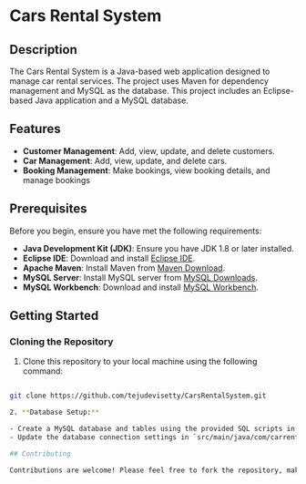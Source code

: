 # Cars Rental System

## Description
The Cars Rental System is a Java-based web application designed to manage car rental services. The project uses Maven for dependency management and MySQL as the database. This project includes an Eclipse-based Java application and a MySQL database.

## Features
- **Customer Management**: Add, view, update, and delete customers.
- **Car Management**: Add, view, update, and delete cars.
- **Booking Management**: Make bookings, view booking details, and manage bookings

## Prerequisites

Before you begin, ensure you have met the following requirements:
- **Java Development Kit (JDK)**: Ensure you have JDK 1.8 or later installed.
- **Eclipse IDE**: Download and install [Eclipse IDE](https://www.eclipse.org/downloads/).
- **Apache Maven**: Install Maven from [Maven Download](https://maven.apache.org/download.cgi).
- **MySQL Server**: Install MySQL server from [MySQL Downloads](https://dev.mysql.com/downloads/).
- **MySQL Workbench**: Download and install [MySQL Workbench](https://dev.mysql.com/downloads/workbench/).

## Getting Started

### Cloning the Repository
1. Clone this repository to your local machine using the following command:
```bash

git clone https://github.com/tejudevisetty/CarsRentalSystem.git

2. **Database Setup:**

- Create a MySQL database and tables using the provided SQL scripts in the `database` directory.
- Update the database connection settings in `src/main/java/com/carrental/util/DBConnection.java` if necessary.

## Contributing

Contributions are welcome! Please feel free to fork the repository, make pull requests, and submit any issues.




